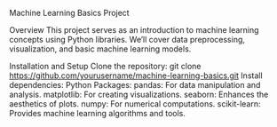 Machine Learning Basics Project

Overview
This project serves as an introduction to machine learning concepts using Python libraries. We’ll cover data preprocessing, visualization, and basic machine learning models.

Installation and Setup
Clone the repository: git clone https://github.com/yourusername/machine-learning-basics.git
Install dependencies:
Python Packages:
pandas: For data manipulation and analysis.
matplotlib: For creating visualizations.
seaborn: Enhances the aesthetics of plots.
numpy: For numerical computations.
scikit-learn: Provides machine learning algorithms and tools.
